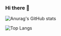 ### Hi there 👋

<!--
**seon7129/seon7129** is a ✨ _special_ ✨ repository because its `README.md` (this file) appears on your GitHub profile.

Here are some ideas to get you started:

- 🔭 I’m currently working on ...
- 🌱 I’m currently learning ...
- 👯 I’m looking to collaborate on ...
- 🤔 I’m looking for help with ...
- 💬 Ask me about ...
- 📫 How to reach me: ...
- 😄 Pronouns: ...
- ⚡ Fun fact: ...
-->

![Anurag's GitHub stats](https://github-readme-stats.vercel.app/api?username=seon7129&show_icons=true&theme=holi)

![Top Langs](https://github-readme-stats.vercel.app/api/top-langs/?username=seon7129&layout=compact&theme=holi)

